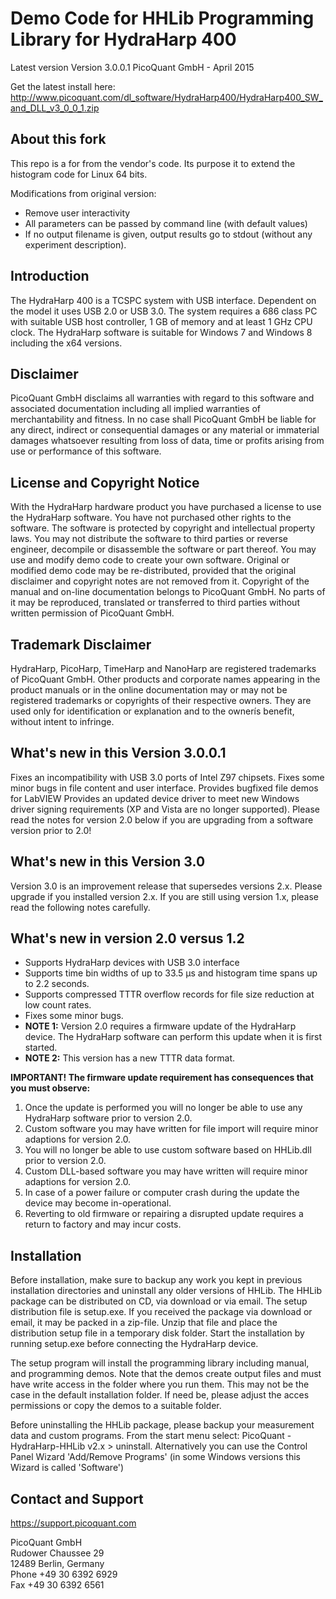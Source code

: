 # Demo Code for HHLib Programming Library for HydraHarp 400 
Latest version Version 3.0.0.1 
PicoQuant GmbH - April 2015 

Get the latest install here: http://www.picoquant.com/dl_software/HydraHarp400/HydraHarp400_SW_and_DLL_v3_0_0_1.zip

## About this fork

This repo is a for from the vendor's code. Its purpose it to extend the histogram code for Linux 64 bits.

Modifications from original version:
* Remove user interactivity
* All parameters can be passed by command line (with default values)
* If no output filename is given, output results go to stdout (without any experiment description).

## Introduction

The HydraHarp 400 is a TCSPC system with USB interface.  Dependent on the model it uses USB 2.0 or USB 3.0. The system requires a 686 class PC with suitable USB host controller, 1 GB of memory and at least 1 GHz CPU clock. The HydraHarp software is suitable for Windows 7 and Windows 8 including the x64 versions. 


## Disclaimer

PicoQuant GmbH disclaims all warranties with regard to this software 
and associated documentation including all implied warranties of 
merchantability and fitness. In no case shall PicoQuant GmbH be 
liable for any direct, indirect or consequential damages or any material 
or immaterial damages whatsoever resulting from loss of data, time 
or profits arising from use or performance of this software.


## License and Copyright Notice

With the HydraHarp hardware product you have purchased a license to use 
the HydraHarp software. You have not purchased other rights to the software. 
The software is protected by copyright and intellectual property laws. 
You may not distribute the software to third parties or reverse engineer, 
decompile or disassemble the software or part thereof. You may use and 
modify demo code to create your own software. Original or modified demo 
code may be re-distributed, provided that the original disclaimer and 
copyright notes are not removed from it. Copyright of the manual and 
on-line documentation belongs to PicoQuant GmbH. No parts of it may be 
reproduced, translated or transferred to third parties without written 
permission of PicoQuant GmbH. 


## Trademark Disclaimer

HydraHarp, PicoHarp, TimeHarp and NanoHarp are registered trademarks 
of PicoQuant GmbH. Other products and corporate names appearing in the 
product manuals or in the online documentation may or may not be registered 
trademarks or copyrights of their respective owners. They are used only 
for identification or explanation and to the ownerís benefit, without 
intent to infringe.

## What's new in this Version 3.0.0.1

Fixes an incompatibility with USB 3.0 ports of Intel Z97 chipsets. 
Fixes some minor bugs in file content and user interface.
Provides bugfixed file demos for LabVIEW 
Provides an updated device driver to meet new Windows driver 
signing requirements (XP and Vista are no longer supported). 
Please read the notes for version 2.0 below if you are upgrading 
from a software version prior to 2.0! 

## What's new in this Version 3.0

Version 3.0 is an improvement release that supersedes versions 2.x. 
Please upgrade if you installed version 2.x. If you are still using 
version 1.x, please read the following notes carefully.


## What's new in version 2.0 versus 1.2

- Supports HydraHarp devices with USB 3.0 interface 
- Supports time bin widths of up to 33.5 µs and histogram time spans 
  up to 2.2 seconds. 
- Supports compressed TTTR overflow records for file size reduction at 
  low count rates. 
- Fixes some minor bugs. 
- **NOTE 1:** Version 2.0 requires a firmware update of the HydraHarp device. 
  The HydraHarp software can perform this update when it is first started.
- **NOTE 2:** This version has a new TTTR data format. 

**IMPORTANT! The firmware update requirement has consequences that you 
must observe:**

1. Once the update is performed you will no longer be able to use any 
   HydraHarp software prior to version 2.0.
2. Custom software you may have written for file import will require 
   minor adaptions for version 2.0.
3. You will no longer be able to use custom software based on HHLib.dll 
   prior to version 2.0.
4. Custom DLL-based software you may have written will require minor 
   adaptions for version 2.0.
5. In case of a power failure or computer crash during the update the 
   device may become in-operational.
6. Reverting to old firmware or repairing a disrupted update requires 
   a return to factory and may incur costs.


## Installation 

Before installation, make sure to backup any work you kept in previous
installation directories and uninstall any older versions of HHLib.
The HHLib package can be distributed on CD, via download or via email.
The setup distribution file is setup.exe.
If you received the package via download or email, it may be packed in a 
zip-file. Unzip that file and place the distribution setup file in a 
temporary disk folder. Start the installation by running setup.exe before
connecting the HydraHarp device.

The setup program will install the programming library including manual, 
and programming demos. Note that the demos create output files and must 
have write access in the folder where you run them. This may not be the 
case in the default installation folder. If need be, please adjust the 
acces permissions or copy the demos to a suitable folder.

Before uninstalling the HHLib package, please backup your measurement data 
and custom programs.
From the start menu select:  PicoQuant - HydraHarp-HHLib v2.x  >  uninstall.
Alternatively you can use the Control Panel Wizard 'Add/Remove Programs'
(in some Windows versions this Wizard is called 'Software')


## Contact and Support

https://support.picoquant.com

PicoQuant GmbH  
Rudower Chaussee 29  
12489 Berlin, Germany  
Phone +49 30 6392 6929  
Fax   +49 30 6392 6561  
